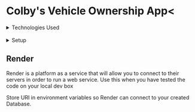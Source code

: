 <h1>Colby's Vehicle Ownership App<</h1>

<details>
<summary>Technologies Used</summary>
  1. Node.js
  2. MongoDB
  3. Express.js
  4. Embedded JavaScript (EJS)
  5. Nodemon
  6. env
  7. Render (PaaS)
</details>
<br>

<details>
  <summary>Setup</summary>
  1. Create a Repository on GitHub
    . Choose a name, GNU License, Select README.md, Node Library
  2. Proceed to Local Machine (Can use *VS Code*)
    .Open Terminal and type `git clone` with link to GitHub Repo
    .Open Directory that was created and load dependencies/packages.
  3. Create an ENV file to store MongoDB URI varible with username and password, store in gitignore file so it stays private.
     .Create database on MongoDB Atlas
  4. Test code on local dev box before committing to GitHub
</details>

<h2>Render</h2>
Render is a platform as a service that will allow you to connect to their servers in order to run a web service. Use this when you have tested the code on your local dev box

Store URI in environment variables so Render can connect to your created Database.
